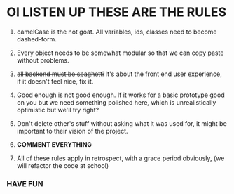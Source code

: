 ﻿# OI LISTEN UP THESE ARE THE RULES

 1. camelCase is the not goat. All variables, ids, classes need to become dashed-form.

 2. Every object needs to be somewhat modular so that we can copy paste without problems.

 3. ~~all backend must be spaghetti~~ It's about the front end user experience, if it doesn't feel nice, fix it.

 4. Good enough is not good enough. If it works for a basic prototype good on you but we need something polished here, which is unrealistically optimistic but we'll try right?

 5. Don't delete other's stuff without asking what it was used for, it might be important to their vision of the project.

 6. **COMMENT EVERYTHING**

 7. All of these rules apply in retrospect, with a grace period obviously, (we will refactor the code at school)

### HAVE FUN
